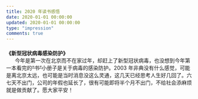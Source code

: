 ```yaml
---
title: 2020 年读书感悟
date: 2020-01-01 00:00:00
updated: 2020-01-01 00:00:00
type: "impression"
comments: true
---
```


<style>
.post-title {
  display: none !important;
}
.posts-expand {
  padding-top: 0px !important;
}
h4{
  margin-bottom: 0px !important;
}
</style>

<h4 id="新型冠状病毒感染防护">《新型冠状病毒感染防护》</h4>&nbsp;&nbsp;&nbsp;&nbsp;&nbsp;&nbsp;今年是第一次在北京而不在家过年，却赶上了新型冠状病毒，也没想到今年第一本看完的<del>“书”</del>小册子是关于病毒的感染防护。2003 年非典没有什么感觉，可能是离北京太远，也可能是当时消息没这么灵通，这几天已经思考人生好几回了。六七天不出门，公司的年假也延长了，很有可能即将半个月不出门，不给社会添麻烦就是做贡献了。愿大家平安！